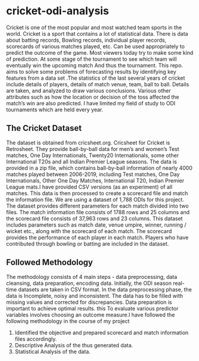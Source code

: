 # cricket-odi-analysis
Cricket is one of the most popular and most watched team sports in the world. Cricket is a sport that contains a lot of statistical
data. There is data about batting records, Bowling records, individual player records, scorecards of various matches played,
etc. Can be used appropriately to predict the outcome of the game. Most viewers today try to make some kind of prediction. At
some stage of the tournament to see which team will eventually win the upcoming match And thus the tournament. This repo.
aims to solve some problems of forecasting results by identifying key features from a data set .The statistics of the last several
years of cricket include details of players, details of match venue, team, ball to ball. Details are taken, and analyzed to draw
various conclusions. Various other attributes such as how the location or decision of the toss affected the match’s win are also
predicted. I have limited my field of study to ODI tournaments which are held every year.

## The Cricket Dataset
The dataset is obtained from cricsheet.org. Cricsheet for Cricket is Retrosheet. They provide ball-by-ball data for men’s and
women’s Test matches, One Day Internationals, Twenty20 Internationals, some other International T20s and all Indian Premier
League seasons. The data is provided in a zip file, which contains ball-by-ball information of nearly 4000 matches played
between 2006-2019, including Test matches, One Day Internationals, Other One Day Matches, International T20, Indian
Premier League mats.I have provided CSV versions (as an experiment) of all matches. This data is then processed to create
a scorecard file and match the information file.
We are using a dataset of 1,788 ODIs for this project. The dataset provides different parameters for each match divided into
two files. The match information file consists of 1788 rows and 25 columns and the scorecard file consists of 37,963 rows and
23 columns. This dataset includes parameters such as match date, venue umpire, winner, running / wicket etc., along with the
scorecard of each match.
The scorecard provides the performance of each player in each match. Players who have contributed through bowling or
batting are included in the dataset.

## Followed Methodology
The methodology consists of 4 main steps - data preprocessing, data cleansing, data preparation, encoding data. Initially, the
ODI season real-time datasets are taken in CSV format. In the data preprocessing phase, the data is Incomplete, noisy and
inconsistent. The data has to be filled with missing values and corrected for discrepancies. Data preparation is important to
achieve optimal results. this To evaluate various predictor variables involves choosing an outcome measure.I have followed the
following methodology in the course of my project
1. Identified the objective and prepared scorecard and match information files accordingly.
2. Descriptive Analysis of the thus generated data.
3. Statistical Analysis of the data.

